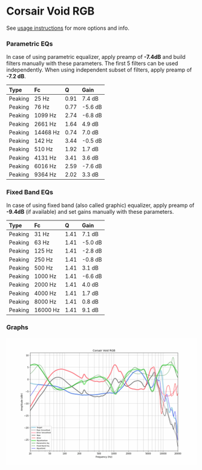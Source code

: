 # Corsair Void RGB
See [usage instructions](https://github.com/jaakkopasanen/AutoEq#usage) for more options and info.

### Parametric EQs
In case of using parametric equalizer, apply preamp of **-7.4dB** and build filters manually
with these parameters. The first 5 filters can be used independently.
When using independent subset of filters, apply preamp of **-7.2 dB**.

| Type    | Fc       |    Q | Gain    |
|:--------|:---------|:-----|:--------|
| Peaking | 25 Hz    | 0.91 | 7.4 dB  |
| Peaking | 76 Hz    | 0.77 | -5.6 dB |
| Peaking | 1099 Hz  | 2.74 | -6.8 dB |
| Peaking | 2661 Hz  | 1.64 | 4.9 dB  |
| Peaking | 14468 Hz | 0.74 | 7.0 dB  |
| Peaking | 142 Hz   | 3.44 | -0.5 dB |
| Peaking | 510 Hz   | 1.92 | 1.7 dB  |
| Peaking | 4131 Hz  | 3.41 | 3.6 dB  |
| Peaking | 6016 Hz  | 2.59 | -7.6 dB |
| Peaking | 9364 Hz  | 2.02 | 3.3 dB  |

### Fixed Band EQs
In case of using fixed band (also called graphic) equalizer, apply preamp of **-9.4dB**
(if available) and set gains manually with these parameters.

| Type    | Fc       |    Q | Gain    |
|:--------|:---------|:-----|:--------|
| Peaking | 31 Hz    | 1.41 | 7.1 dB  |
| Peaking | 63 Hz    | 1.41 | -5.0 dB |
| Peaking | 125 Hz   | 1.41 | -2.8 dB |
| Peaking | 250 Hz   | 1.41 | -0.8 dB |
| Peaking | 500 Hz   | 1.41 | 3.1 dB  |
| Peaking | 1000 Hz  | 1.41 | -6.6 dB |
| Peaking | 2000 Hz  | 1.41 | 4.0 dB  |
| Peaking | 4000 Hz  | 1.41 | 1.7 dB  |
| Peaking | 8000 Hz  | 1.41 | 0.8 dB  |
| Peaking | 16000 Hz | 1.41 | 9.1 dB  |

### Graphs
![](./Corsair%20Void%20RGB.png)